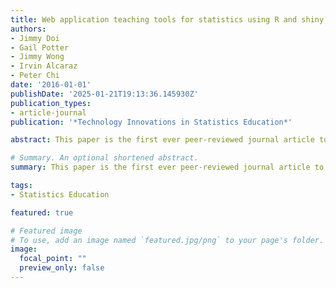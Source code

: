 ```yaml
---
title: Web application teaching tools for statistics using R and shiny
authors:
- Jimmy Doi
- Gail Potter
- Jimmy Wong
- Irvin Alcaraz
- Peter Chi
date: '2016-01-01'
publishDate: '2025-01-21T19:13:36.145930Z'
publication_types:
- article-journal
publication: '*Technology Innovations in Statistics Education*'

abstract: This paper is the first ever peer-reviewed journal article to illustrate the usage of R Shiny applets in statistics courses, and demonstrated that they are much more easily customizable for most statistics educators, as compared to applets built under other platforms such as Java. 

# Summary. An optional shortened abstract.
summary: This paper is the first ever peer-reviewed journal article to illustrate the usage of R Shiny applets in statistics courses, and demonstrated that they are much more easily customizable for most statistics educators, as compared to applets built under other platforms such as Java. 

tags:
- Statistics Education

featured: true

# Featured image
# To use, add an image named `featured.jpg/png` to your page's folder. 
image:
  focal_point: ""
  preview_only: false
---
```

